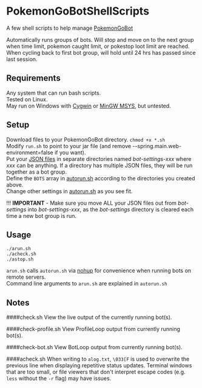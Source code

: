 # PokemonGoBotShellScripts

A few shell scripts to help manage [PokemonGoBot](https://github.com/jabbink/PokemonGoBot)

Automatically runs groups of bots. Will stop and move on to the next group when time limit, pokemon caught limit, or pokestop loot limit are reached. When cycling back to first bot group, will hold until 24 hrs has passed since last session.

## Requirements

Any system that can run bash scripts.  
Tested on Linux.  
May run on Windows with [Cygwin](https://www.cygwin.com/) or [MinGW MSYS](http://www.mingw.org/wiki/msys), but untested.  

## Setup

Download files to your PokemonGoBot directory.
`chmod +x *.sh`  
Modify `run.sh` to point to your jar file (and remove --spring.main.web-environment=false if you want).  
Put your [JSON files](https://github.com/jabbink/PokemonGoBot/blob/develop/json-template.json) in separate directories named <i>bot-settings-xxx</i> where <i>xxx</i> can be anything. If a directory has multiple JSON files, they will be run together as a bot group.  
Define the `BOTS` array in [autorun.sh](https://github.com/ritsu/PokemonGoBotShellScripts/blob/master/autorun.sh) according to the directories you created above.  
Change other settings in [autorun.sh](https://github.com/ritsu/PokemonGoBotShellScripts/blob/master/autorun.sh) as you see fit.  

!!! <b>IMPORTANT</b> - Make sure you move ALL your JSON files out from <i>bot-settings</i> into <i>bot-settings-xxx</i>, as the <i>bot-settings</i> directory is cleared each time a new bot group is run.  

## Usage

```
./arun.sh  
./acheck.sh  
./astop.sh
```

`arun.sh` calls `autorun.sh` via [nohup](https://en.wikipedia.org/wiki/Nohup) for convenience when running bots on remote servers.  
Command line arguments to `arun.sh` are explained in `autorun.sh`

## Notes

####check.sh
View the live output of the currently running bot(s).

####check-profile.sh
View ProfileLoop output from currently running bot(s).

####check-bot.sh
View BotLoop output from currently running bot(s).

####acheck.sh
When writing to `alog.txt`, `\033[F` is used to overwrite the previous line when displaying repetitive status updates. Terminal windows that are too small, or file viewers that don't interpret escape codes (e.g. `less` without the `-r` flag) may have issues.



